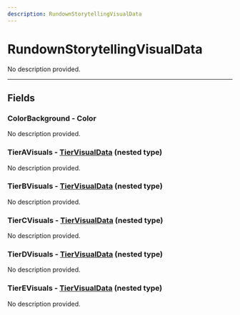 ```yaml
---
description: RundownStorytellingVisualData
---
```


# RundownStorytellingVisualData

No description provided.

***

## Fields

### ColorBackground - Color

No description provided.

### TierAVisuals - [TierVisualData](./TierVisualData.md) (nested type)

No description provided.

### TierBVisuals - [TierVisualData](./TierVisualData.md) (nested type)

No description provided.

### TierCVisuals - [TierVisualData](./TierVisualData.md) (nested type)

No description provided.

### TierDVisuals - [TierVisualData](./TierVisualData.md) (nested type)

No description provided.

### TierEVisuals - [TierVisualData](./TierVisualData.md) (nested type)

No description provided.
